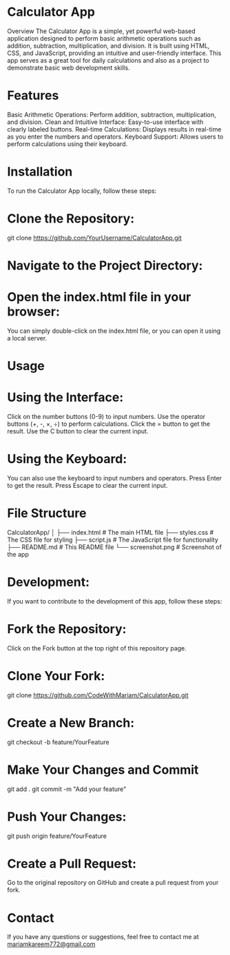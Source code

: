 # Calculator App
Overview
The Calculator App is a simple, yet powerful web-based application designed to perform basic arithmetic operations such as addition, subtraction, multiplication, and division. It is built using HTML, CSS, and JavaScript, providing an intuitive and user-friendly interface. This app serves as a great tool for daily calculations and also as a project to demonstrate basic web development skills.

# Features 

Basic Arithmetic Operations: Perform addition, subtraction, multiplication, and division.
Clean and Intuitive Interface: Easy-to-use interface with clearly labeled buttons.
Real-time Calculations: Displays results in real-time as you enter the numbers and operators.
Keyboard Support: Allows users to perform calculations using their keyboard.

# Installation 
To run the Calculator App locally, follow these steps:

# Clone the Repository: 

git clone https://github.com/YourUsername/CalculatorApp.git

# Navigate to the Project Directory: 

# Open the index.html file in your browser:

You can simply double-click on the index.html file, or you can open it using a local server.

# Usage

# Using the Interface: 

Click on the number buttons (0-9) to input numbers.
Use the operator buttons (+, -, ×, ÷) to perform calculations.
Click the = button to get the result.
Use the C button to clear the current input.

# Using the Keyboard:

You can also use the keyboard to input numbers and operators.
Press Enter to get the result.
Press Escape to clear the current input.

# File Structure

CalculatorApp/
│
├── index.html         # The main HTML file
├── styles.css         # The CSS file for styling
├── script.js          # The JavaScript file for functionality
├── README.md          # This README file
└── screenshot.png     # Screenshot of the app

# Development:

If you want to contribute to the development of this app, follow these steps:

# Fork the Repository:
Click on the Fork button at the top right of this repository page.
# Clone Your Fork:
git clone https://github.com/CodeWithMariam/CalculatorApp.git
# Create a New Branch:
git checkout -b feature/YourFeature
# Make Your Changes and Commit
git add .
git commit -m "Add your feature"
# Push Your Changes:
git push origin feature/YourFeature
# Create a Pull Request:
Go to the original repository on GitHub and create a pull request from your fork.

# Contact
If you have any questions or suggestions, feel free to contact me at mariamkareem772@gmail.com
